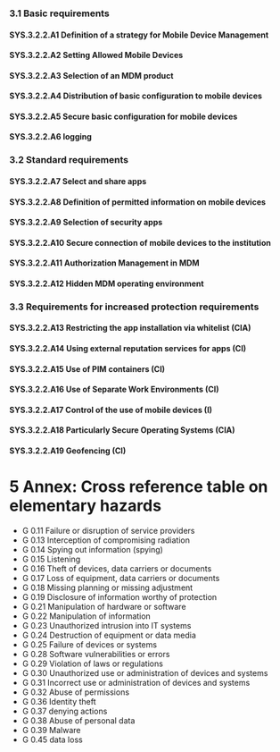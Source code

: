 ### 3.1 Basic requirements
#### SYS.3.2.2.A1 Definition of a strategy for Mobile Device Management
#### SYS.3.2.2.A2 Setting Allowed Mobile Devices
#### SYS.3.2.2.A3 Selection of an MDM product
#### SYS.3.2.2.A4 Distribution of basic configuration to mobile devices
#### SYS.3.2.2.A5 Secure basic configuration for mobile devices
#### SYS.3.2.2.A6 logging
### 3.2 Standard requirements
#### SYS.3.2.2.A7 Select and share apps
#### SYS.3.2.2.A8 Definition of permitted information on mobile devices
#### SYS.3.2.2.A9 Selection of security apps
#### SYS.3.2.2.A10 Secure connection of mobile devices to the institution
#### SYS.3.2.2.A11 Authorization Management in MDM
#### SYS.3.2.2.A12 Hidden MDM operating environment
### 3.3 Requirements for increased protection requirements
#### SYS.3.2.2.A13 Restricting the app installation via whitelist (CIA)
#### SYS.3.2.2.A14 Using external reputation services for apps (CI)
#### SYS.3.2.2.A15 Use of PIM containers (CI)
#### SYS.3.2.2.A16 Use of Separate Work Environments (CI)
#### SYS.3.2.2.A17 Control of the use of mobile devices (I)
#### SYS.3.2.2.A18 Particularly Secure Operating Systems (CIA)
#### SYS.3.2.2.A19 Geofencing (CI)
# 5 Annex: Cross reference table on elementary hazards
* G 0.11 Failure or disruption of service providers
* G 0.13 Interception of compromising radiation
* G 0.14 Spying out information (spying)
* G 0.15 Listening
* G 0.16 Theft of devices, data carriers or documents
* G 0.17 Loss of equipment, data carriers or documents
* G 0.18 Missing planning or missing adjustment
* G 0.19 Disclosure of information worthy of protection
* G 0.21 Manipulation of hardware or software
* G 0.22 Manipulation of information
* G 0.23 Unauthorized intrusion into IT systems
* G 0.24 Destruction of equipment or data media
* G 0.25 Failure of devices or systems
* G 0.28 Software vulnerabilities or errors
* G 0.29 Violation of laws or regulations
* G 0.30 Unauthorized use or administration of devices and systems
* G 0.31 Incorrect use or administration of devices and systems
* G 0.32 Abuse of permissions
* G 0.36 Identity theft
* G 0.37 denying actions
* G 0.38 Abuse of personal data
* G 0.39 Malware
* G 0.45 data loss
